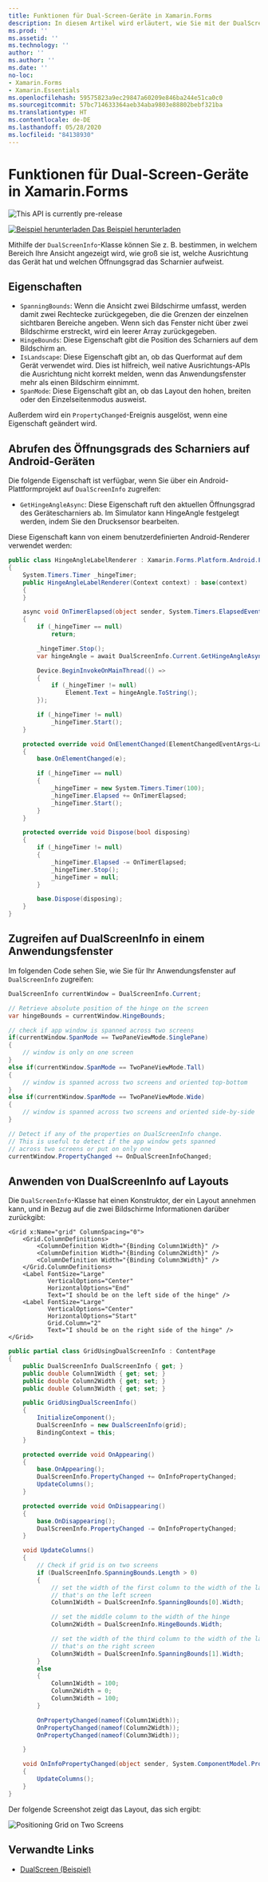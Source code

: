 ```yaml
---
title: Funktionen für Dual-Screen-Geräte in Xamarin.Forms
description: In diesem Artikel wird erläutert, wie Sie mit der DualScreenInfo-Klasse in Xamarin.Forms die Benutzeroberfläche Ihrer App für Dual-Screen-Geräte wie Surface Duo und Surface Neo optimieren.
ms.prod: ''
ms.assetid: ''
ms.technology: ''
author: ''
ms.author: ''
ms.date: ''
no-loc:
- Xamarin.Forms
- Xamarin.Essentials
ms.openlocfilehash: 59575823a9ec29847a60209e846ba244e51ca0c0
ms.sourcegitcommit: 57bc714633364aeb34aba9803e88802bebf321ba
ms.translationtype: HT
ms.contentlocale: de-DE
ms.lasthandoff: 05/28/2020
ms.locfileid: "84138930"
---
```

# <a name="xamarinforms-dual-screen-device-capabilities"></a>Funktionen für Dual-Screen-Geräte in Xamarin.Forms

![](~/media/shared/preview.png "This API is currently pre-release")

[![Beispiel herunterladen](~/media/shared/download.png) Das Beispiel herunterladen](https://docs.microsoft.com/samples/xamarin/xamarin-forms-samples/userinterface-dualscreendemos/)

Mithilfe der `DualScreenInfo`-Klasse können Sie z. B. bestimmen, in welchem Bereich Ihre Ansicht angezeigt wird, wie groß sie ist, welche Ausrichtung das Gerät hat und welchen Öffnungsgrad das Scharnier aufweist.

## <a name="properties"></a>Eigenschaften

- `SpanningBounds`: Wenn die Ansicht zwei Bildschirme umfasst, werden damit zwei Rechtecke zurückgegeben, die die Grenzen der einzelnen sichtbaren Bereiche angeben. Wenn sich das Fenster nicht über zwei Bildschirme erstreckt, wird ein leerer Array zurückgegeben.
- `HingeBounds`: Diese Eigenschaft gibt die Position des Scharniers auf dem Bildschirm an.
- `IsLandscape`: Diese Eigenschaft gibt an, ob das Querformat auf dem Gerät verwendet wird. Dies ist hilfreich, weil native Ausrichtungs-APIs die Ausrichtung nicht korrekt melden, wenn das Anwendungsfenster mehr als einen Bildschirm einnimmt.
- `SpanMode`: Diese Eigenschaft gibt an, ob das Layout den hohen, breiten oder den Einzelseitenmodus ausweist.

Außerdem wird ein `PropertyChanged`-Ereignis ausgelöst, wenn eine Eigenschaft geändert wird.

## <a name="poll-hinge-angle-on-android"></a>Abrufen des Öffnungsgrads des Scharniers auf Android-Geräten

Die folgende Eigenschaft ist verfügbar, wenn Sie über ein Android-Plattformprojekt auf `DualScreenInfo` zugreifen:

- `GetHingeAngleAsync`: Diese Eigenschaft ruft den aktuellen Öffnungsgrad des Gerätescharniers ab. Im Simulator kann HingeAngle festgelegt werden, indem Sie den Drucksensor bearbeiten.

Diese Eigenschaft kann von einem benutzerdefinierten Android-Renderer verwendet werden:

```csharp
public class HingeAngleLabelRenderer : Xamarin.Forms.Platform.Android.FastRenderers.LabelRenderer
{
    System.Timers.Timer _hingeTimer;
    public HingeAngleLabelRenderer(Context context) : base(context)
    {
    }

    async void OnTimerElapsed(object sender, System.Timers.ElapsedEventArgs e)
    {
        if (_hingeTimer == null)
            return;

        _hingeTimer.Stop();
        var hingeAngle = await DualScreenInfo.Current.GetHingeAngleAsync();

        Device.BeginInvokeOnMainThread(() =>
        {
            if (_hingeTimer != null)
                Element.Text = hingeAngle.ToString();
        });

        if (_hingeTimer != null)
            _hingeTimer.Start();
    }

    protected override void OnElementChanged(ElementChangedEventArgs<Label> e)
    {
        base.OnElementChanged(e);

        if (_hingeTimer == null)
        {
            _hingeTimer = new System.Timers.Timer(100);
            _hingeTimer.Elapsed += OnTimerElapsed;
            _hingeTimer.Start();
        }
    }

    protected override void Dispose(bool disposing)
    {
        if (_hingeTimer != null)
        {
            _hingeTimer.Elapsed -= OnTimerElapsed;
            _hingeTimer.Stop();
            _hingeTimer = null;
        }

        base.Dispose(disposing);
    }
}
```

## <a name="access-dualscreeninfo-in-your-application-window"></a>Zugreifen auf DualScreenInfo in einem Anwendungsfenster

Im folgenden Code sehen Sie, wie Sie für Ihr Anwendungsfenster auf `DualScreenInfo` zugreifen:

```csharp
DualScreenInfo currentWindow = DualScreenInfo.Current;

// Retrieve absolute position of the hinge on the screen
var hingeBounds = currentWindow.HingeBounds;

// check if app window is spanned across two screens
if(currentWindow.SpanMode == TwoPaneViewMode.SinglePane)
{
    // window is only on one screen
}
else if(currentWindow.SpanMode == TwoPaneViewMode.Tall)
{
    // window is spanned across two screens and oriented top-bottom
}
else if(currentWindow.SpanMode == TwoPaneViewMode.Wide)
{
    // window is spanned across two screens and oriented side-by-side
}

// Detect if any of the properties on DualScreenInfo change.
// This is useful to detect if the app window gets spanned
// across two screens or put on only one  
currentWindow.PropertyChanged += OnDualScreenInfoChanged;
```

## <a name="apply-dualscreeninfo-to-layouts"></a>Anwenden von DualScreenInfo auf Layouts

Die `DualScreenInfo`-Klasse hat einen Konstruktor, der ein Layout annehmen kann, und in Bezug auf die zwei Bildschirme Informationen darüber zurückgibt:

```xaml
<Grid x:Name="grid" ColumnSpacing="0">
    <Grid.ColumnDefinitions>
        <ColumnDefinition Width="{Binding Column1Width}" />
        <ColumnDefinition Width="{Binding Column2Width}" />
        <ColumnDefinition Width="{Binding Column3Width}" />
    </Grid.ColumnDefinitions>
    <Label FontSize="Large"
           VerticalOptions="Center"
           HorizontalOptions="End"
           Text="I should be on the left side of the hinge" />
    <Label FontSize="Large"
           VerticalOptions="Center"
           HorizontalOptions="Start"
           Grid.Column="2"
           Text="I should be on the right side of the hinge" />
</Grid>
```

```csharp
public partial class GridUsingDualScreenInfo : ContentPage
{
    public DualScreenInfo DualScreenInfo { get; }
    public double Column1Width { get; set; }
    public double Column2Width { get; set; }
    public double Column3Width { get; set; }

    public GridUsingDualScreenInfo()
    {
        InitializeComponent();
        DualScreenInfo = new DualScreenInfo(grid);
        BindingContext = this;
    }

    protected override void OnAppearing()
    {
        base.OnAppearing();
        DualScreenInfo.PropertyChanged += OnInfoPropertyChanged;
        UpdateColumns();
    }

    protected override void OnDisappearing()
    {
        base.OnDisappearing();
        DualScreenInfo.PropertyChanged -= OnInfoPropertyChanged;
    }

    void UpdateColumns()
    {
        // Check if grid is on two screens
        if (DualScreenInfo.SpanningBounds.Length > 0)
        {
            // set the width of the first column to the width of the layout
            // that's on the left screen
            Column1Width = DualScreenInfo.SpanningBounds[0].Width;

            // set the middle column to the width of the hinge
            Column2Width = DualScreenInfo.HingeBounds.Width;

            // set the width of the third column to the width of the layout
            // that's on the right screen
            Column3Width = DualScreenInfo.SpanningBounds[1].Width;
        }
        else
        {
            Column1Width = 100;
            Column2Width = 0;
            Column3Width = 100;
        }

        OnPropertyChanged(nameof(Column1Width));
        OnPropertyChanged(nameof(Column2Width));
        OnPropertyChanged(nameof(Column3Width));

    }

    void OnInfoPropertyChanged(object sender, System.ComponentModel.PropertyChangedEventArgs e)
    {
        UpdateColumns();
    }
}
```

Der folgende Screenshot zeigt das Layout, das sich ergibt:

![](dual-screen-info-images/grid-on-two-screens.png "Positioning Grid on Two Screens")

## <a name="related-links"></a>Verwandte Links

- [DualScreen (Beispiel)](https://docs.microsoft.com/samples/xamarin/xamarin-forms-samples/userinterface-dualscreendemos/)
